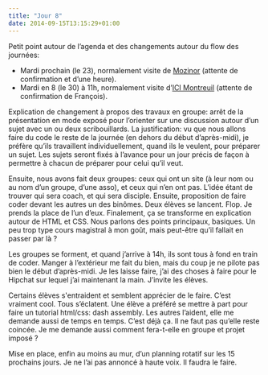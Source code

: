 ```yaml
---
title: "Jour 8"
date: 2014-09-15T13:15:29+01:00
---
```


Petit point autour de l’agenda et des changements autour du flow des journées:

-   Mardi prochain (le 23), normalement visite de
    [Mozinor](https://fr.wikipedia.org/wiki/B%C3%A2timent_industriel_Mozinor)
    (attente de confirmation et d’une heure).
-   Mardi en 8 (le 30) à 11h, normalement visite d’[ICI Montreuil](http://makeici.org/icimontreuil/) (attente de
    confirmation de François).

Explication de changement à propos des travaux en groupe: arrêt de la
présentation en mode exposé pour l’orienter sur une discussion autour d’un
sujet avec un ou deux scribouillards. La justification: vu que nous allons
faire du code le reste de la journée (en dehors du début d’après-midi), je
préfère qu’ils travaillent individuellement, quand ils le veulent, pour
préparer un sujet. Les sujets seront fixés à l’avance pour un jour précis de
façon à permettre à chacun de préparer pour celui qu’il veut.

Ensuite, nous avons fait deux groupes: ceux qui ont un site (à leur nom ou au
nom d’un groupe, d’une asso), et ceux qui n’en ont pas. L’idée étant de trouver
qui sera coach, et qui sera disciple. Ensuite, proposition de faire coder
devant les autres un des binômes. Deux élèves se lancent. Flop. Je prends la
place de l’un d’eux. Finalement, ça se transforme en explication autour de HTML
et CSS. Nous parlons des points principaux, basiques. Un peu trop type cours
magistral à mon goût, mais peut-être qu’il fallait en passer par là ?

Les groupes se forment, et quand j’arrive à 14h, ils sont tous à fond en train
de coder. Manger à l’extérieur me fait du bien, mais du coup je ne pilote pas
bien le début d’après-midi. Je les laisse faire, j’ai des choses à faire pour
le Hipchat sur lequel j’ai maintenant la main.  J’invite les élèves.

Certains élèves s'entraident et semblent apprécier de le faire. C’est vraiment
cool. Tous s’éclatent. Une élève a préféré se mettre à part pour faire un
tutorial html/css: dash assembly. Les autres l’aident, elle me demande aussi de
temps en temps. C’est déjà ça. Il ne faut pas qu’elle reste coincée. Je me
demande aussi comment fera-t-elle en groupe et projet imposé ?

Mise en place, enfin au moins au mur, d’un planning rotatif sur les 15
prochains jours. Je ne l’ai pas annoncé à haute voix. Il faudra le faire.


